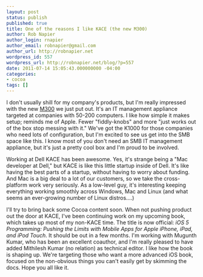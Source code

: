 ```yaml
---
layout: post
status: publish
published: true
title: One of the reasons I like KACE (the new M300)
author: Rob Napier
author_login: rnapier
author_email: robnapier@gmail.com
author_url: http://robnapier.net
wordpress_id: 557
wordpress_url: http://robnapier.net/blog/?p=557
date: 2011-07-14 15:05:43.000000000 -04:00
categories:
- cocoa
tags: []
---
```

I don't usually shill for my company's products, but I'm  really impressed with the new <a href="http://www.kace.com/products/asset-management-appliance/">M300</a> we just put out. It's an IT management appliance targeted at companies with 50-200 computers. I like how simple it makes setup; reminds me of Apple. Fewer "fiddly-knobs" and more "just works out of the box stop messing with it." We've got the K1000 for those companies who need lots of configuration, but I'm excited to see us get into the SMB space like this. I know most of you don't need an SMB IT management appliance, but it's just a pretty cool box and I'm proud to be involved.

Working at Dell KACE has been awesome. Yes, it's strange being a "Mac developer at Dell," but KACE is like this little startup inside of Dell. It's like having the best parts of a startup, without having to worry about funding. And Mac is a big deal to a lot of our customers, so we take the cross-platform work very seriously. As a low-level guy, it's interesting keeping everything working smoothly across Windows, Mac and Linux (and what seems an ever-growing number of Linux distros....)

I'll try to bring back some Cocoa content soon. When not pushing product out the door at KACE, I've been continuing work on my upcoming book, which takes up most of my non-KACE time. The title is now official: <em>iOS 5 Programming: Pushing the Limits with Mobile Apps for Apple iPhone, iPad, and iPod Touch</em>. It should be out in a few months. I'm working with Mugunth Kumar, who has been an excellent coauthor, and I'm really pleased to have added Mithilesh Kumar (no relation) as technical editor. I like how the book is shaping up. We're targeting those who want a more advanced iOS book, focused on the non-obvious things you can't easily get by skimming the docs. Hope you all like it.
